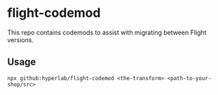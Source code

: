 # flight-codemod

This repo contains codemods to assist with migrating between Flight versions.

## Usage

`npx github:hyperlab/flight-codemod <the-transform> <path-to-your-shop/src>`
